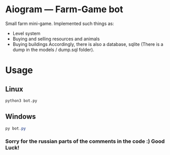 # Aiogram — Farm-Game bot
Small farm mini-game. Implemented such things as:
* Level system
* Buying and selling resources and animals
* Buying buildings
Accordingly, there is also a database, sqlite (There is a dump in the models / dump.sql folder).

# Usage
## Linux
```bash
python3 bot.py
```
## Windows
```powershell
py bot.py
```

### Sorry for the russian parts of the comments in the code :) Good Luck!
